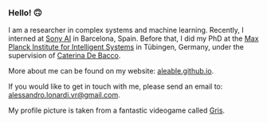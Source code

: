 ### Hello! 🙃

I am a researcher in complex systems and machine learning. Recently, I interned at <a href="https://ai.sony//">Sony AI</a> in Barcelona, Spain. Before that, I did my PhD at the <a href="https://www.is.mpg.de/">Max Planck Institute for Intelligent Systems</a> in Tübingen, Germany, under the supervision of <a href="https://cdebacco.com/">Caterina De Bacco</a>.

More about me can be found on my website: <a href="https://aleable.github.io/">aleable.github.io</a>.

If you would like to get in touch with me, please send an email to: <a href="alessandro.lonardi.vr@gmail.com">alessandro.lonardi.vr@gmail.com</a>.

My profile picture is taken from a fantastic videogame called [Gris](https://en.wikipedia.org/wiki/Gris). 
